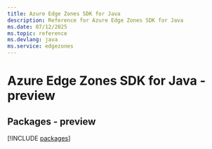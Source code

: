```yaml
---
title: Azure Edge Zones SDK for Java
description: Reference for Azure Edge Zones SDK for Java
ms.date: 07/12/2025
ms.topic: reference
ms.devlang: java
ms.service: edgezones
---
```

# Azure Edge Zones SDK for Java - preview
## Packages - preview
[!INCLUDE [packages](edge-zones-index.md)]